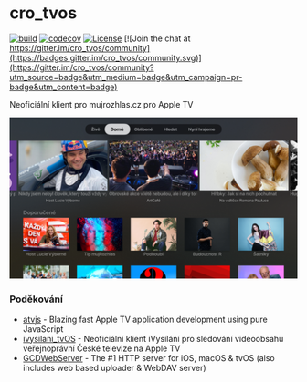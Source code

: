 # cro_tvos

[![build](https://github.com/andrsd/cro_tvos/actions/workflows/build.yml/badge.svg)](https://github.com/andrsd/cro_tvos/actions/workflows/build.yml)
[![codecov](https://codecov.io/gh/andrsd/cro_tvos/branch/master/graph/badge.svg)](https://codecov.io/gh/andrsd/cro_tvos)
[![License](http://img.shields.io/:license-mit-blue.svg)](https://andrsd.mit-license.org/)
[![Join the chat at https://gitter.im/cro_tvos/community](https://badges.gitter.im/cro_tvos/community.svg)](https://gitter.im/cro_tvos/community?utm_source=badge&utm_medium=badge&utm_campaign=pr-badge&utm_content=badge)


Neoficiální klient pro mujrozhlas.cz pro Apple TV

![home-screen](docs/img/home-screen.png)

### Poděkování

- [atvjs](https://github.com/emadalam/atvjs) - Blazing fast Apple TV application development using pure JavaScript
- [ivysilani_tvOS](https://github.com/MarhyCZ/ivysilani_tvOS) - Neoficiální klient iVysílání pro sledování videoobsahu veřejnoprávní České televize na Apple TV
- [GCDWebServer](https://github.com/swisspol/GCDWebServer) - The #1 HTTP server for iOS, macOS & tvOS (also includes web based uploader & WebDAV server)
